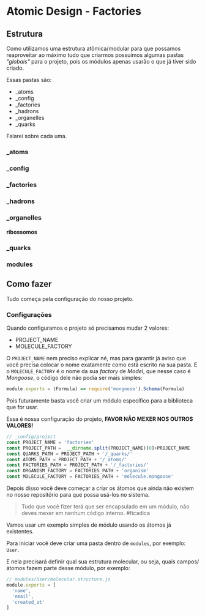 # Atomic Design - Factories

## Estrutura

Como utilizamos uma estrutura atômica/modular para que possamos reaproveitar ao máximo tudo que criarmos possuimos algumas pastas *"globais"* para o projeto, pois os módulos apenas usarão o que já tiver sido criado.

Essas pastas são:

- _atoms
- _config
- _factories
- _hadrons
- _organelles
- _quarks

Falarei sobre cada uma.

### \_atoms

### \_config

### \_factories

### \_hadrons

### \_organelles

#### ribossomos

### \_quarks

### modules

## Como fazer

Tudo começa pela configuração do nosso projeto.

### Configurações

Quando configuramos o projeto só precisamos mudar 2 valores:

- PROJECT_NAME
- MOLECULE_FACTORY

O `PROJECT_NAME` nem preciso explicar né, mas para garantir já aviso que você precisa colocar o nome exatamente como está escrito na sua pasta. E o `MOLECULE_FACTORY` é o nome da sua *factory* de *Model*, que nesse caso é  *Mongoose*, o código dele não podia ser mais simples:

```js
module.exports = (Formula) => require('mongoose').Schema(Formula)

```

Pois futuramente basta você criar um módulo específico para a biblioteca que for usar.

Essa é nossa configuração do projeto, **FAVOR NÃO MEXER NOS OUTROS VALORES!**

```js
// _config/project
const PROJECT_NAME = 'factories'
const PROJECT_PATH =  __dirname.split(PROJECT_NAME)[0]+PROJECT_NAME
const QUARKS_PATH = PROJECT_PATH + '/_quarks/'
const ATOMS_PATH = PROJECT_PATH + '/_atoms/'
const FACTORIES_PATH = PROJECT_PATH + '/_factories/'
const ORGANISM_FACTORY = FACTORIES_PATH + 'organism'
const MOLECULE_FACTORY = FACTORIES_PATH + 'molecule.mongoose'
```

Depois disso você deve começar a criar os átomos que ainda não existem no nosso repositório para que possa usá-los no sistema.

> Tudo que você fizer terá que ser encapsulado em um módulo, não deves mexer em nenhum código interno. #ficadica


Vamos usar um exemplo simples de módulo usando os átomos já existentes.

Para iniciar você deve criar uma pasta dentro de `modules`, por exemplo: `User`.

E nela precisará definir qual sua estrutura molecular, ou seja, quais campos/átomos fazem parte desse módulo, por exemplo:

```js
// modules/User/molecular.structure.js
module.exports = [
  'name',
  'email',
  'created_at'
]
```